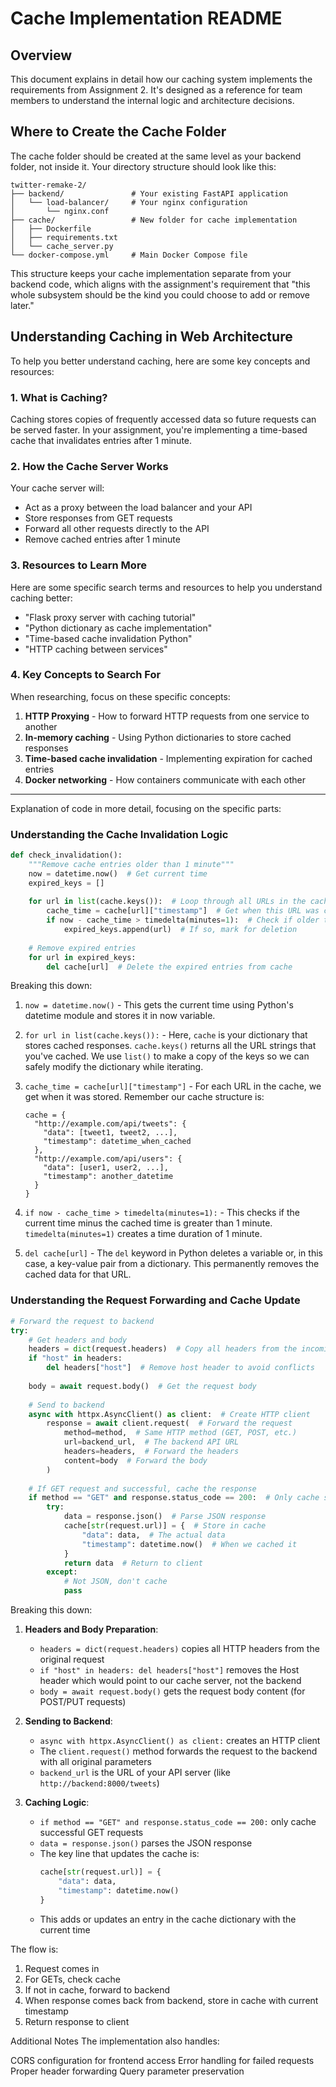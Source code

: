 # Cache Implementation README
## Overview
This document explains in detail how our caching system implements the requirements from Assignment 2. It's designed as a reference for team members to understand the internal logic and architecture decisions.

## Where to Create the Cache Folder
The cache folder should be created at the same level as your backend folder, not inside it. Your directory structure should look like this:

```
twitter-remake-2/
├── backend/               # Your existing FastAPI application
│   └── load-balancer/     # Your nginx configuration
│       └── nginx.conf
├── cache/                 # New folder for cache implementation
│   ├── Dockerfile
│   ├── requirements.txt
│   └── cache_server.py
└── docker-compose.yml     # Main Docker Compose file
```

This structure keeps your cache implementation separate from your backend code, which aligns with the assignment's requirement that "this whole subsystem should be the kind you could choose to add or remove later."

## Understanding Caching in Web Architecture

To help you better understand caching, here are some key concepts and resources:

### 1. What is Caching?

Caching stores copies of frequently accessed data so future requests can be served faster. In your assignment, you're implementing a time-based cache that invalidates entries after 1 minute.

### 2. How the Cache Server Works

Your cache server will:
- Act as a proxy between the load balancer and your API
- Store responses from GET requests
- Forward all other requests directly to the API
- Remove cached entries after 1 minute

### 3. Resources to Learn More

Here are some specific search terms and resources to help you understand caching better:

- "Flask proxy server with caching tutorial"
- "Python dictionary as cache implementation"
- "Time-based cache invalidation Python"
- "HTTP caching between services"

### 4. Key Concepts to Search For

When researching, focus on these specific concepts:

1. **HTTP Proxying** - How to forward HTTP requests from one service to another
2. **In-memory caching** - Using Python dictionaries to store cached responses
3. **Time-based cache invalidation** - Implementing expiration for cached entries
4. **Docker networking** - How containers communicate with each other

---------------------------------------------------------------------------------

Explanation of code in more detail, focusing on the specific parts:

### Understanding the Cache Invalidation Logic

```python
def check_invalidation():
    """Remove cache entries older than 1 minute"""
    now = datetime.now()  # Get current time
    expired_keys = []
    
    for url in list(cache.keys()):  # Loop through all URLs in the cache
        cache_time = cache[url]["timestamp"]  # Get when this URL was cached
        if now - cache_time > timedelta(minutes=1):  # Check if older than 1 minute
            expired_keys.append(url)  # If so, mark for deletion
    
    # Remove expired entries
    for url in expired_keys:
        del cache[url]  # Delete the expired entries from cache
```

Breaking this down:

1. `now = datetime.now()` - This gets the current time using Python's datetime module and stores it in now variable. 

2. `for url in list(cache.keys()):` - Here, `cache` is your dictionary that stores cached responses. `cache.keys()` returns all the URL strings that you've cached. We use `list()` to make a copy of the keys so we can safely modify the dictionary while iterating.

3. `cache_time = cache[url]["timestamp"]` - For each URL in the cache, we get when it was stored. Remember our cache structure is:
   ```
   cache = {
     "http://example.com/api/tweets": {
       "data": [tweet1, tweet2, ...],
       "timestamp": datetime_when_cached
     },
     "http://example.com/api/users": {
       "data": [user1, user2, ...],
       "timestamp": another_datetime
     }
   }
   ```

4. `if now - cache_time > timedelta(minutes=1):` - This checks if the current time minus the cached time is greater than 1 minute. `timedelta(minutes=1)` creates a time duration of 1 minute.

5. `del cache[url]` - The `del` keyword in Python deletes a variable or, in this case, a key-value pair from a dictionary. This permanently removes the cached data for that URL.

### Understanding the Request Forwarding and Cache Update

```python
# Forward the request to backend
try:
    # Get headers and body
    headers = dict(request.headers)  # Copy all headers from the incoming request
    if "host" in headers:
        del headers["host"]  # Remove host header to avoid conflicts
    
    body = await request.body()  # Get the request body
    
    # Send to backend
    async with httpx.AsyncClient() as client:  # Create HTTP client
        response = await client.request(  # Forward the request
            method=method,  # Same HTTP method (GET, POST, etc.)
            url=backend_url,  # The backend API URL
            headers=headers,  # Forward the headers
            content=body  # Forward the body
        )
    
    # If GET request and successful, cache the response
    if method == "GET" and response.status_code == 200:  # Only cache successful GETs
        try:
            data = response.json()  # Parse JSON response
            cache[str(request.url)] = {  # Store in cache
                "data": data,  # The actual data
                "timestamp": datetime.now()  # When we cached it
            }
            return data  # Return to client
        except:
            # Not JSON, don't cache
            pass
```

Breaking this down:

1. **Headers and Body Preparation**: 
   - `headers = dict(request.headers)` copies all HTTP headers from the original request
   - `if "host" in headers: del headers["host"]` removes the Host header which would point to our cache server, not the backend
   - `body = await request.body()` gets the request body content (for POST/PUT requests)

2. **Sending to Backend**:
   - `async with httpx.AsyncClient() as client:` creates an HTTP client
   - The `client.request()` method forwards the request to the backend with all original parameters
   - `backend_url` is the URL of your API server (like `http://backend:8000/tweets`)

3. **Caching Logic**:
   - `if method == "GET" and response.status_code == 200:` only cache successful GET requests
   - `data = response.json()` parses the JSON response
   - The key line that updates the cache is:
     ```python
     cache[str(request.url)] = {
         "data": data,
         "timestamp": datetime.now()
     }
     ```
   - This adds or updates an entry in the cache dictionary with the current time

The flow is:
1. Request comes in
2. For GETs, check cache
3. If not in cache, forward to backend
4. When response comes back from backend, store in cache with current timestamp
5. Return response to client


Additional Notes
The implementation also handles:

CORS configuration for frontend access
Error handling for failed requests
Proper header forwarding
Query parameter preservation




